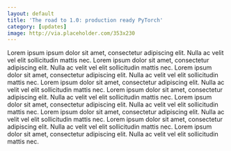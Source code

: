 ```yaml
---
layout: default
title: 'The road to 1.0: production ready PyTorch'
category: [updates]
image: http://via.placeholder.com/353x230
---
```


Lorem ipsum ipsum dolor sit amet, consectetur adipiscing elit. Nulla ac velit vel elit sollicitudin mattis nec. Lorem ipsum dolor sit amet, consectetur adipiscing elit. Nulla ac velit vel elit sollicitudin mattis nec. Lorem ipsum dolor sit amet, consectetur adipiscing elit. Nulla ac velit vel elit sollicitudin mattis nec. Lorem ipsum dolor sit amet, consectetur adipiscing elit. Nulla ac velit vel elit sollicitudin mattis nec. Lorem ipsum dolor sit amet, consectetur adipiscing elit. Nulla ac velit vel elit sollicitudin mattis nec. Lorem ipsum dolor sit amet, consectetur adipiscing elit. Nulla ac velit vel elit sollicitudin mattis nec. Lorem ipsum dolor sit amet, consectetur adipiscing elit. Nulla ac velit vel elit sollicitudin mattis nec. Lorem ipsum dolor sit amet, consectetur adipiscing elit. Nulla ac velit vel elit sollicitudin mattis nec. Lorem ipsum dolor sit amet, consectetur adipiscing elit. Nulla ac velit vel elit sollicitudin mattis nec.